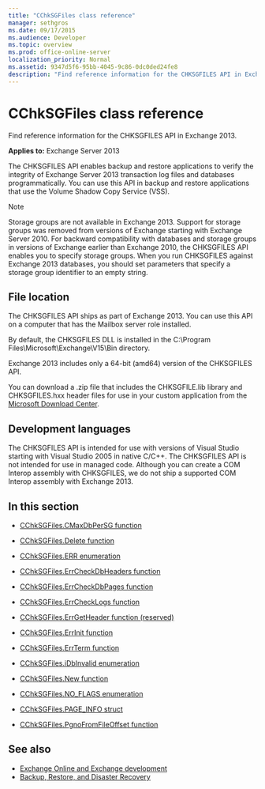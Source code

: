 ```yaml
---
title: "CChkSGFiles class reference"
manager: sethgros
ms.date: 09/17/2015
ms.audience: Developer
ms.topic: overview
ms.prod: office-online-server
localization_priority: Normal
ms.assetid: 9347d5f6-95bb-4045-9c86-0dc0ded24fe8
description: "Find reference information for the CHKSGFILES API in Exchange 2013."
---
```


# CChkSGFiles class reference

Find reference information for the CHKSGFILES API in Exchange 2013.
  
**Applies to:** Exchange Server 2013 
  
The CHKSGFILES API enables backup and restore applications to verify the integrity of Exchange Server 2013 transaction log files and databases programmatically. You can use this API in backup and restore applications that use the Volume Shadow Copy Service (VSS).
  
> [!NOTE]
> Storage groups are not available in Exchange 2013. Support for storage groups was removed from versions of Exchange starting with Exchange Server 2010. For backward compatibility with databases and storage groups in versions of Exchange earlier than Exchange 2010, the CHKSGFILES API enables you to specify storage groups. When you run CHKSGFILES against Exchange 2013 databases, you should set parameters that specify a storage group identifier to an empty string. 
  
## File location
<a name="bk_fileslocation"> </a>

The CHKSGFILES API ships as part of Exchange 2013. You can use this API on a computer that has the Mailbox server role installed. 
  
By default, the CHKSGFILES DLL is installed in the C:\Program Files\Microsoft\Exchange\V15\Bin directory.
  
Exchange 2013 includes only a 64-bit (amd64) version of the CHKSGFILES API. 
  
You can download a .zip file that includes the CHKSGFILE.lib library and CHKSGFILES.hxx header files for use in your custom application from the [Microsoft Download Center](http://www.microsoft.com/download/details.aspx?id=36802).
  
## Development languages
<a name="bk_developmentlanguages"> </a>

The CHKSGFILES API is intended for use with versions of Visual Studio starting with Visual Studio 2005 in native C/C++. The CHKSGFILES API is not intended for use in managed code. Although you can create a COM Interop assembly with CHKSGFILES, we do not ship a supported COM Interop assembly with Exchange 2013.
  
## In this section
<a name="bk_inthissection"> </a>

- [CChkSGFiles.CMaxDbPerSG function](cchksgfiles-cmaxdbpersg-function.md)
    
- [CChkSGFiles.Delete function](cchksgfiles-delete-function.md)
    
- [CChkSGFiles.ERR enumeration](cchksgfiles-err-enumeration.md)
    
- [CChkSGFiles.ErrCheckDbHeaders function](cchksgfiles-errcheckdbheaders-function.md)
    
- [CChkSGFiles.ErrCheckDbPages function](cchksgfiles-errcheckdbpages-function.md)
    
- [CChkSGFiles.ErrCheckLogs function](cchksgfiles-errchecklogs-function.md)
    
- [CChkSGFiles.ErrGetHeader function (reserved)](cchksgfiles-errgetheader-function-reserved.md)
    
- [CChkSGFiles.ErrInit function](cchksgfiles-errinit-function.md)
    
- [CChkSGFiles.ErrTerm function](cchksgfiles-errterm-function.md)
    
- [CChkSGFiles.iDbInvalid enumeration](cchksgfiles-idbinvalid-enumeration.md)
    
- [CChkSGFiles.New function](cchksgfiles-new-function.md)
    
- [CChkSGFiles.NO_FLAGS enumeration](cchksgfiles-no_flags-enumeration.md)
    
- [CChkSGFiles.PAGE_INFO struct](cchksgfiles-page_info-struct.md)
    
- [CChkSGFiles.PgnoFromFileOffset function](cchksgfiles-pgnofromfileoffset-function.md)
    
## See also

- [Exchange Online and Exchange development](../exchange-server-development.md)
- [Backup, Restore, and Disaster Recovery](http://technet.microsoft.com/library/dd876874)
    

